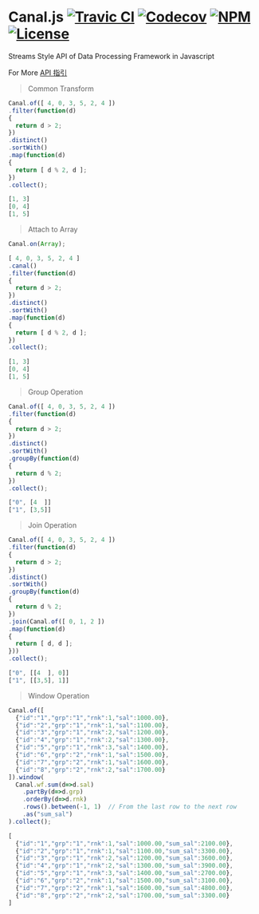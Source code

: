 Canal.js [![Travic CI](https://travis-ci.com/KerneLab/Canal.svg?branch=master)](https://travis-ci.com/KerneLab/Canal) [![Codecov](https://img.shields.io/codecov/c/github/KerneLab/Canal.svg)](https://codecov.io/gh/KerneLab/Canal) [![NPM](https://img.shields.io/npm/v/canal.js.svg)](https://www.npmjs.com/package/canal.js) [![License](https://img.shields.io/npm/l/canal.js.svg)](https://www.npmjs.com/package/canal.js)
=========================
Streams Style API of Data Processing Framework in Javascript

For More [API 指引](https://github.com/KerneLab/Canal/wiki/API_Reference_CN)

> Common Transform

```js
Canal.of([ 4, 0, 3, 5, 2, 4 ])
.filter(function(d)
{
  return d > 2;
})
.distinct()
.sortWith()
.map(function(d)
{
  return [ d % 2, d ];
})
.collect();
```
```js
[1, 3]
[0, 4]
[1, 5]
```

> Attach to Array

```js
Canal.on(Array);
```
```js
[ 4, 0, 3, 5, 2, 4 ]
.canal()
.filter(function(d)
{
  return d > 2;
})
.distinct()
.sortWith()
.map(function(d)
{
  return [ d % 2, d ];
})
.collect();
```
```js
[1, 3]
[0, 4]
[1, 5]
```

> Group Operation

```js
Canal.of([ 4, 0, 3, 5, 2, 4 ])
.filter(function(d)
{
  return d > 2;
})
.distinct()
.sortWith()
.groupBy(function(d)
{
  return d % 2;
})
.collect();
```
```js
["0", [4  ]]
["1", [3,5]]
```

> Join Operation

```js
Canal.of([ 4, 0, 3, 5, 2, 4 ])
.filter(function(d)
{
  return d > 2;
})
.distinct()
.sortWith()
.groupBy(function(d)
{
  return d % 2;
})
.join(Canal.of([ 0, 1, 2 ])
.map(function(d)
{
  return [ d, d ];
}))
.collect();
```
```js
["0", [[4  ], 0]]
["1", [[3,5], 1]]
```

> Window Operation

```js
Canal.of([
  {"id":"1","grp":"1","rnk":1,"sal":1000.00},
  {"id":"2","grp":"1","rnk":1,"sal":1100.00},
  {"id":"3","grp":"1","rnk":2,"sal":1200.00},
  {"id":"4","grp":"1","rnk":2,"sal":1300.00},
  {"id":"5","grp":"1","rnk":3,"sal":1400.00},
  {"id":"6","grp":"2","rnk":1,"sal":1500.00},
  {"id":"7","grp":"2","rnk":1,"sal":1600.00},
  {"id":"8","grp":"2","rnk":2,"sal":1700.00}
]).window(
  Canal.wf.sum(d=>d.sal)
    .partBy(d=>d.grp)
    .orderBy(d=>d.rnk)
    .rows().between(-1, 1)  // From the last row to the next row
    .as("sum_sal")
).collect();
```
```js
[
  {"id":"1","grp":"1","rnk":1,"sal":1000.00,"sum_sal":2100.00},
  {"id":"2","grp":"1","rnk":1,"sal":1100.00,"sum_sal":3300.00},
  {"id":"3","grp":"1","rnk":2,"sal":1200.00,"sum_sal":3600.00},
  {"id":"4","grp":"1","rnk":2,"sal":1300.00,"sum_sal":3900.00},
  {"id":"5","grp":"1","rnk":3,"sal":1400.00,"sum_sal":2700.00},
  {"id":"6","grp":"2","rnk":1,"sal":1500.00,"sum_sal":3100.00},
  {"id":"7","grp":"2","rnk":1,"sal":1600.00,"sum_sal":4800.00},
  {"id":"8","grp":"2","rnk":2,"sal":1700.00,"sum_sal":3300.00}
]
```
